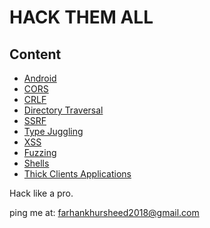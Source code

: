 # HACK THEM ALL

## Content
* [Android](https://github.com/k2haxor/HACK-THEM-ALL/tree/master/Android)
* [CORS](https://github.com/k2haxor/HACK-THEM-ALL/tree/master/CORS)
* [CRLF](https://github.com/k2haxor/HACK-THEM-ALL/tree/master/CRLF)
* [Directory Traversal](https://github.com/k2haxor/HACK-THEM-ALL/tree/master/Directory%20Traversal)
* [SSRF](https://github.com/k2haxor/HACK-THEM-ALL/tree/master/SSRF)
* [Type Juggling](https://github.com/k2haxor/HACK-THEM-ALL/tree/master/Type%20juggling)
* [XSS](https://github.com/k2haxor/HACK-THEM-ALL/tree/master/XSS)
* [Fuzzing](https://github.com/k2haxor/HACK-THEM-ALL/tree/master/fuzzing)
* [Shells](https://github.com/k2haxor/HACK-THEM-ALL/tree/master/shells)
* [Thick Clients Applications](https://github.com/k2haxor/HACK-THEM-ALL/tree/master/thick-client-applications)

Hack like a pro.


ping me at: farhankhursheed2018@gmail.com
